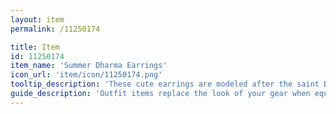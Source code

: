 ```yaml
---
layout: item
permalink: /11250174

title: Item
id: 11250174
item_name: 'Summer Dharma Earrings'
icon_url: 'item/icon/11250174.png'
tooltip_description: 'These cute earrings are modeled after the saint Bodhidharma.'
guide_description: 'Outfit items replace the look of your gear when equipped.'
---
```

